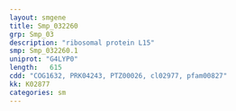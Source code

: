 ```yaml
---
layout: smgene
title: Smp_032260
grp: Smp_03
description: "ribosomal protein L15"
smp: Smp_032260.1
uniprot: "G4LYP0"
length:   615
cdd: "COG1632, PRK04243, PTZ00026, cl02977, pfam00827"
kk: K02877
categories: sm
---
```


